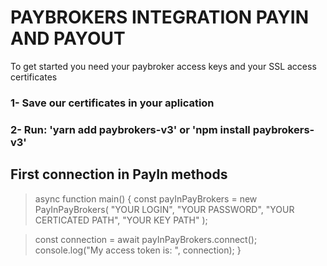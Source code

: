 # **PAYBROKERS INTEGRATION PAYIN AND PAYOUT**
To get started you need your paybroker access keys and your SSL access certificates

### 1- Save our certificates in your aplication

### 2- Run: 'yarn add paybrokers-v3' or 'npm install paybrokers-v3'

## First connection in PayIn methods
> async function main() {
> const payInPayBrokers = new PayInPayBrokers(
>    "YOUR LOGIN",
>    "YOUR PASSWORD",
>    "YOUR CERTICATED PATH",
>    "YOUR KEY PATH"
>  );

>  const connection = await payInPayBrokers.connect();
>  console.log("My access token is: ", connection);
>}
